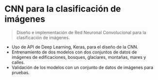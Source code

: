 # CNN para la clasificación de imágenes
> Diseño e implementación de Red Neuronal Convolucional para la clasificación de imágenes.

- Uso de API de Deep Learning, Keras, para el diseño de la CNN.
- Entrenamiento de dos modelos con dos conjuntos de datos de imágenes de edificaciones, bosques, glaciares, montañas, mares y calles.
- Validación de los modelos con un conjunto de datos de imágenes para pruebas.